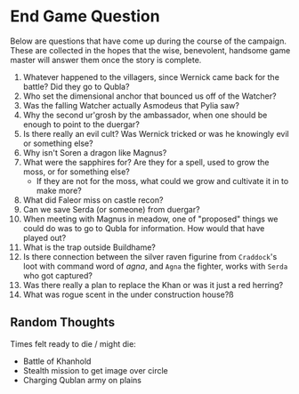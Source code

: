 # End Game Question

Below are questions that have come up during the course of the campaign. These are collected in the hopes that the wise, benevolent, handsome game master will answer them once the story is complete.

1. Whatever happened to the villagers, since Wernick came back for the battle? Did they go to Qubla?
1. Who set the dimensional anchor that bounced us off of the Watcher?
1. Was the falling Watcher actually Asmodeus that Pylia saw?
1. Why the second ur'grosh by the ambassador, when one should be enough to point to the duergar?
1. Is there really an evil cult? Was Wernick tricked or was he knowingly evil or something else?
1. Why isn't Soren a dragon like Magnus?
1. What were the sapphires for? Are they for a spell, used to grow the moss, or for something else?
    - If they are not for the moss, what could we grow and cultivate it in to make more?
1. What did Faleor miss on castle recon?
1. Can we save Serda (or someone) from duergar?
1. When meeting with Magnus in meadow, one of "proposed" things we could do was to go to Qubla for information. How would that have played out?
1. What is the trap outside Buildhame?
1. Is there connection between the silver raven figurine from `Craddock`'s loot with command word of _agna_, and `Agna` the fighter, works with `Serda` who got captured?
1. Was there really a plan to replace the Khan or was it just a red herring?
1. What was rogue scent in the under construction house?ß


## Random Thoughts

Times felt ready to die / might die:
- Battle of Khanhold
- Stealth mission to get image over circle
- Charging Qublan army on plains
